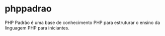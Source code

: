 # phppadrao
PHP Padrão é uma base de conhecimento PHP para estruturar o ensino da linguagem PHP para iniciantes.
